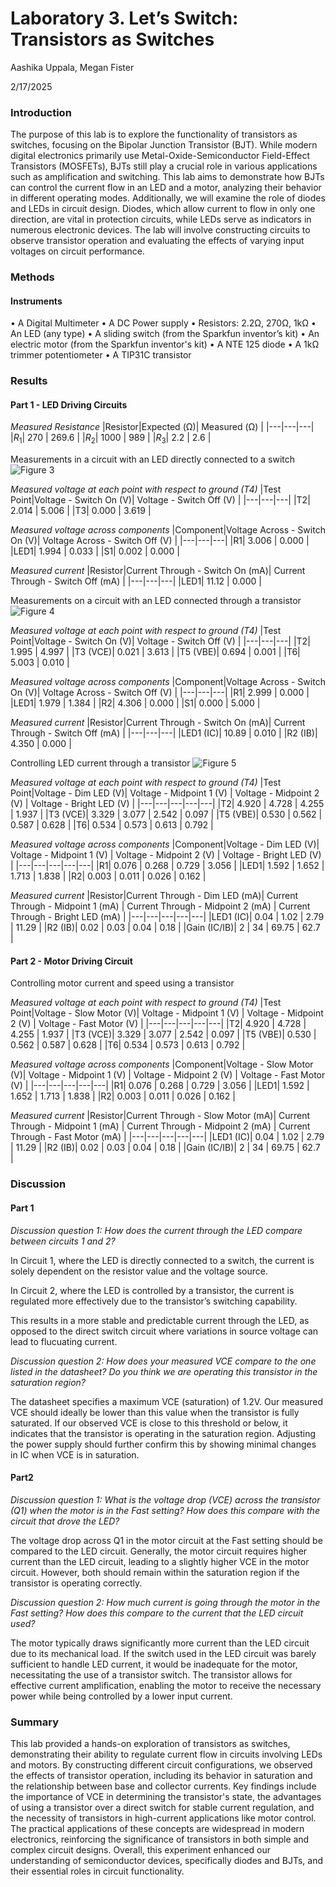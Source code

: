 # Laboratory 3. Let’s Switch: Transistors as Switches
Aashika Uppala, Megan Fister

2/17/2025
### Introduction
The purpose of this lab is to explore the functionality of transistors as switches, focusing on the Bipolar Junction Transistor (BJT).
While modern digital electronics primarily use Metal-Oxide-Semiconductor Field-Effect Transistors (MOSFETs), BJTs still play a crucial role in various applications such as amplification and switching. 
This lab aims to demonstrate how BJTs can control the current flow in an LED and a motor, analyzing their behavior in different operating modes.
Additionally, we will examine the role of diodes and LEDs in circuit design. 
Diodes, which allow current to flow in only one direction, are vital in protection circuits, while LEDs serve as indicators in numerous electronic devices.
The lab will involve constructing circuits to observe transistor operation and evaluating the effects of varying input voltages on circuit performance.

### Methods
#### Instruments
• A Digital Multimeter
• A DC Power supply
• Resistors: 2.2Ω, 270Ω, 1kΩ
• An LED (any type)
• A sliding switch (from the Sparkfun inventor’s kit)
• An electric motor (from the Sparkfun inventor's kit)
• A NTE 125 diode
• A 1kΩ trimmer potentiometer
• A TIP31C transistor

### Results
#### Part 1 - LED Driving Circuits

_Measured Resistance_
|Resistor|Expected (Ω)| Measured (Ω) |
|---|---|---|
|$R_1$|  270 | 269.6 |
|$R_2$| 1000   | 989 |
|$R_3$|  2.2  | 2.6 |

Measurements in a circuit with an LED directly connected to a switch
![Figure 3](https://github.com/aashikauppala/BAE305lab3/blob/main/Lab%203%20Figure%203.png)

_Measured voltage at each point with respect to ground (T4)_
|Test Point|Voltage - Switch On (V)| Voltage - Switch Off (V) |
|---|---|---|
|T2|  2.014 | 5.006 |
|T3| 0.000 | 3.619 |

_Measured voltage across components_
|Component|Voltage Across - Switch On (V)| Voltage Across - Switch Off (V) |
|---|---|---|
|R1|  3.006 | 0.000 |
|LED1| 1.994   | 0.033 |
|S1|  0.002  | 0.000 |

_Measured current_
|Resistor|Current Through - Switch On (mA)| Current Through - Switch Off (mA) |
|---|---|---|
|LED1|  11.12 | 0.000 |


Measurements on a circuit with an LED connected through a transistor
![Figure 4](https://github.com/aashikauppala/BAE305lab3/blob/main/Lab%203%20Figure%204.png)

_Measured voltage at each point with respect to ground (T4)_
|Test Point|Voltage - Switch On (V)| Voltage - Switch Off (V) |
|---|---|---|
|T2|  1.995 | 4.997 |
|T3 (VCE)| 0.021 | 3.613 |
|T5 (VBE)|  0.694 | 0.001 |
|T6| 5.003 | 0.010 |

_Measured voltage across components_
|Component|Voltage Across - Switch On (V)| Voltage Across - Switch Off (V) |
|---|---|---|
|R1|  2.999 | 0.000 |
|LED1| 1.979   | 1.384 |
|R2|  4.306  | 0.000 |
|S1|  0.000  | 5.000 |

_Measured current_
|Resistor|Current Through - Switch On (mA)| Current Through - Switch Off (mA) |
|---|---|---|
|LED1 (IC)|  10.89 | 0.010 |
|R2 (IB)|  4.350 | 0.000 |


Controlling LED current through a transistor
![Figure 5](https://github.com/aashikauppala/BAE305lab3/blob/main/Lab%203%20Figure%205.png)

_Measured voltage at each point with respect to ground (T4)_
|Test Point|Voltage - Dim LED (V)| Voltage - Midpoint 1 (V) | Voltage - Midpoint 2 (V) | Voltage - Bright LED (V) |
|---|---|---|---|---|
|T2|  4.920 | 4.728 | 4.255 | 1.937 |
|T3 (VCE)| 3.329 | 3.077 | 2.542 | 0.097 |
|T5 (VBE)|  0.530 | 0.562 | 0.587 | 0.628 |
|T6| 0.534 | 0.573 | 0.613 | 0.792 |

_Measured voltage across components_
|Component|Voltage - Dim LED (V)| Voltage - Midpoint 1 (V) | Voltage - Midpoint 2 (V) | Voltage - Bright LED (V) |
|---|---|---|---|---|
|R1|  0.076 | 0.268 | 0.729 | 3.056 |
|LED1| 1.592   | 1.652 | 1.713 | 1.838 |
|R2|  0.003  | 0.011 | 0.026 | 0.162 |


_Measured current_
|Resistor|Current Through - Dim LED (mA)| Current Through - Midpoint 1 (mA) | Current Through - Midpoint 2 (mA) | Current Through - Bright LED (mA) |
|---|---|---|---|---|
|LED1 (IC)|  0.04 | 1.02 | 2.79 | 11.29 |
|R2 (IB)|  0.02 | 0.03 | 0.04 | 0.18 |
|Gain (IC/IB)|  2 | 34 | 69.75 | 62.7 |


#### Part 2 - Motor Driving Circuit
Controlling motor current and speed using a transistor

_Measured voltage at each point with respect to ground (T4)_
|Test Point|Voltage - Slow Motor (V)| Voltage - Midpoint 1 (V) | Voltage - Midpoint 2 (V) | Voltage - Fast Motor (V) |
|---|---|---|---|---|
|T2|  4.920 | 4.728 | 4.255 | 1.937 |
|T3 (VCE)| 3.329 | 3.077 | 2.542 | 0.097 |
|T5 (VBE)|  0.530 | 0.562 | 0.587 | 0.628 |
|T6| 0.534 | 0.573 | 0.613 | 0.792 |

_Measured voltage across components_
|Component|Voltage - Slow Motor (V)| Voltage - Midpoint 1 (V) | Voltage - Midpoint 2 (V) | Voltage - Fast Motor (V) |
|---|---|---|---|---|
|R1|  0.076 | 0.268 | 0.729 | 3.056 |
|LED1| 1.592   | 1.652 | 1.713 | 1.838 |
|R2|  0.003  | 0.011 | 0.026 | 0.162 |


_Measured current_
|Resistor|Current Through - Slow Motor (mA)| Current Through - Midpoint 1 (mA) | Current Through - Midpoint 2 (mA) | Current Through - Fast Motor (mA) |
|---|---|---|---|---|
|LED1 (IC)|  0.04 | 1.02 | 2.79 | 11.29 |
|R2 (IB)|  0.02 | 0.03 | 0.04 | 0.18 |
|Gain (IC/IB)|  2 | 34 | 69.75 | 62.7 |



### Discussion
#### Part 1
_Discussion question 1: How does the current through the LED compare between circuits 1 and 2?_

In Circuit 1, where the LED is directly connected to a switch, the current is solely dependent on the resistor value and the voltage source.

In Circuit 2, where the LED is controlled by a transistor, the current is regulated more effectively due to the transistor’s switching capability.

This results in a more stable and predictable current through the LED, as opposed to the direct switch circuit where variations in source voltage can lead to flucuating current.


_Discussion question 2: How does your measured VCE compare to the one listed in the datasheet? Do you think we are operating this transistor in the saturation region?_

The datasheet specifies a maximum VCE (saturation) of 1.2V. Our measured VCE should ideally be lower than this value when the transistor is fully saturated.
If our observed VCE is close to this threshold or below, it indicates that the transistor is operating in the saturation region. 
Adjusting the power supply should further confirm this by showing minimal changes in IC when VCE is in saturation.

#### Part2
_Discussion question 1: What is the voltage drop (VCE) across the transistor (Q1) when the motor is in the Fast setting? How does this compare with the circuit that drove the LED?_

The voltage drop across Q1 in the motor circuit at the Fast setting should be compared to the LED circuit. 
Generally, the motor circuit requires higher current than the LED circuit, leading to a slightly higher VCE in the motor circuit.
However, both should remain within the saturation region if the transistor is operating correctly.


_Discussion question 2: How much current is going through the motor in the Fast setting? How does this compare to the current that the LED circuit used?_

The motor typically draws significantly more current than the LED circuit due to its mechanical load. 
If the switch used in the LED circuit was barely sufficient to handle LED current, it would be inadequate for the motor, necessitating the use of a transistor switch.
The transistor allows for effective current amplification, enabling the motor to receive the necessary power while being controlled by a lower input current.

### Summary
This lab provided a hands-on exploration of transistors as switches, demonstrating their ability to regulate current flow in circuits involving LEDs and motors.
By constructing different circuit configurations, we observed the effects of transistor operation, including its behavior in saturation and the relationship between base and collector currents.
Key findings include the importance of VCE in determining the transistor's state, the advantages of using a transistor 
over a direct switch for stable current regulation, and the necessity of transistors in high-current applications like motor control.
The practical applications of these concepts are widespread in modern electronics, reinforcing the significance of transistors in both simple and complex circuit designs.
Overall, this experiment enhanced our understanding of semiconductor devices, specifically diodes and BJTs, and their essential roles in circuit functionality.
